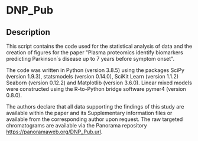 # DNP_Pub

## Description
This script contains the code used for the statistical analysis of data and the creation of figures for the paper "Plasma proteomics identify biomarkers predicting Parkinson´s disease up to 7 years before symptom onset".

The code was written in Python (version 3.8.5) using the packages SciPy (version 1.9.3), statsmodels (version 0.14.0), SciKit Learn (version 1.1.2) Seaborn (version 0.12.2) and Matplotlib (version 3.6.0). Linear mixed models were constructed using the R-to-Python bridge software pymer4 (version 0.8.0). 

The authors declare that all data supporting the findings of this study are available within the paper and its Supplementary information files or available from the corresponding author upon request. The raw targeted chromatograms are available via the Panorama repository https://panoramaweb.org/DNP_Pub.url.
